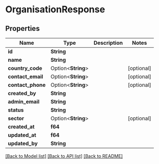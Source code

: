 # OrganisationResponse

## Properties

Name | Type | Description | Notes
------------ | ------------- | ------------- | -------------
**id** | **String** |  | 
**name** | **String** |  | 
**country_code** | Option<**String**> |  | [optional]
**contact_email** | Option<**String**> |  | [optional]
**contact_phone** | Option<**String**> |  | [optional]
**created_by** | **String** |  | 
**admin_email** | **String** |  | 
**status** | **String** |  | 
**sector** | Option<**String**> |  | [optional]
**created_at** | **f64** |  | 
**updated_at** | **f64** |  | 
**updated_by** | **String** |  | 

[[Back to Model list]](../README.md#documentation-for-models) [[Back to API list]](../README.md#documentation-for-api-endpoints) [[Back to README]](../README.md)



